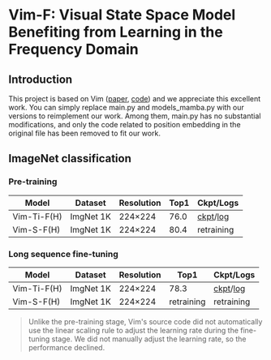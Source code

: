 # Vim-F: Visual State Space Model Benefiting from Learning in the Frequency Domain

## Introduction

This project is based on  Vim ([paper](https://arxiv.org/abs/2401.09417), [code](https://github.com/hustvl/Vim)) and we appreciate this excellent work. You can simply replace main.py and models_mamba.py with our versions to reimplement our work. Among them, main.py has no substantial modifications, and only the code related to position embedding in the original file has been removed to fit our work.


## ImageNet classification
### Pre-training
| Model       | Dataset   | Resolution | Top1 | Ckpt/Logs                                                    |
| ----------- | --------- | ---------- | ---- | ------------------------------------------------------------ |
| Vim-Ti-F(H) | ImgNet 1K | 224×224    | 76.0 | [ckpt](https://github.com/yws-wxs/Vim-F/releases/download/v1.0.0.1/pre_checkpoint.pth)/[log](https://github.com/yws-wxs/Vim-F/releases/download/v1.0.0.1/pre_log.txt) |                                                      |
| Vim-S-F(H)  | ImgNet 1K | 224×224    | 80.4 | retraining                                                   |


### Long sequence fine-tuning
| Model       | Dataset   | Resolution | Top1 | Ckpt/Logs                                                    |
| ----------- | --------- | ---------- | ---- | ------------------------------------------------------------ |
| Vim-Ti-F(H) | ImgNet 1K | 224×224    | 78.3       | [ckpt](https://github.com/yws-wxs/Vim-F/releases/download/v1.0.0.1/ft_best_checkpoint.pth)/[log](https://github.com/yws-wxs/Vim-F/releases/download/v1.0.0.1/ft_log.txt) |
| Vim-S-F(H)  | ImgNet 1K | 224×224    | retraining | retraining                                             |
>Unlike the pre-training stage, Vim's source code did not automatically use the linear scaling rule to adjust the learning rate during the fine-tuning stage. We did not manually adjust the learning rate, so the performance declined.

